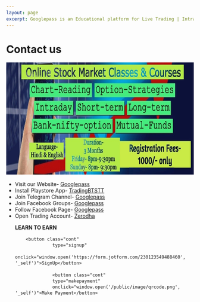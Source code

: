 ```yaml
---
layout: page
excerpt: Googlepass is an Educational platform for Live Trading | Intraday Trading | Bank Nifty Option | Stock Option | Breakout strategies | Price Action | Trading BTSTT.
---
```


# Contact us

<p class="full-width no-margin"><img src="/public/image/course1.jpg" alt="Course1" width="600" height="300" align="centre"/></p>


<ul>
<li> Visit our Website- <a href="https://googlepass.net" target="_blank">Googlepass </a></li>
<li>Install Playstore App- <a href="https://bit.ly/2XiJbYv"  target="_blank">TradingBTSTT </a></li>
<li>Join Telegram Channel- <a href="https://bit.ly/3JYVjRx"  target="_blank">Googlepass </a></li>
<li>Join Facebook Groups- <a href="https://bit.ly/3K0KE90"  target="_blank">Googlepass </a></li>
<li>Follow Facebook Page- <a href="bit.ly/3X7HpDw"  target="_blank">Googlepass </a></li>
<li>Open Trading Account- <a href="https://bit.ly/2VK6k5F"  target="_blank">Zerodha </a></li>

<p><b>LEARN TO EARN</b><br></p>
  
<style>
        
        .cont {
            background-color: white;
            border: 2px solid black;
            color: green;
            padding: 5px 10px;
            text-align: center;
            display: inline-block;
            font-size: 20px;
            margin: 10px 30px;
            cursor: pointer;
        }
    </style>
        
        <button class="cont" 
                  type="signup"
                  onclick="window.open('https://form.jotform.com/230123549488460', '_self')">SignUp</button>
                  
                  <button class="cont" 
                  type="makepayment"
                  onclick="window.open('/public/image/qrcode.png', '_self')">Make Payment</button>

<div class="sharethis-inline-follow-buttons"></div>

